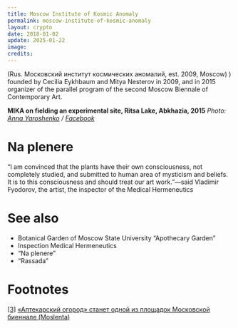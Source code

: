 ```yaml
---
title: Moscow Institute of Kosmic Anomaly
permalink: moscow-institute-of-kosmic-anomaly
layout: crypto
date: 2018-01-02
update: 2025-01-22
image:
credits:
---
```


(Rus. Московский институт космических аномалий, est. 2009, Moscow) ) founded by Cecilia Eykhbaum and Mitya Nesterov in 2009, and in 2015 organizer of the parallel program of the second Moscow Biennale of Contemporary Art.

**MIKA on fielding an experimental site, Ritsa Lake, Abkhazia, 2015**
*Photo: [Anna Yaroshenko](yaroshenko-anna) / [Facebook](index)*

# Na plenere

“I am convinced that the plants have their own consciousness, not completely studied, and submitted to human area of mysticism and beliefs. It is to this consciousness and should treat our art work.”—said Vladimir Fyodorov, the artist, the inspector of the Medical Hermeneutics

# See also

+ Botanical Garden of Moscow State University “Apothecary Garden”
+ Inspection Medical Hermeneutics
+ “Na plenere”
+ “Rassada”

# Footnotes

[[3]](#a3) <span id="f3"></span> [«Аптекарский огород» станет одной из площадок Московской биеннале (Moslenta)](https://moslenta.ru/city/aptekarskybiennale-14-10-2015.htm)
